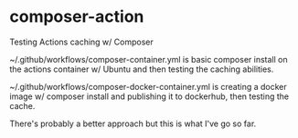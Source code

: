 # composer-action

Testing Actions caching w/ Composer

~/.github/workflows/composer-container.yml is basic composer install on the actions container w/ Ubuntu and then testing the caching abilities.

~/.github/workflows/composer-docker-container.yml is creating a docker image w/ composer install and publishing it to dockerhub, then testing the cache. 

There's probably a better approach but this is what I've go so far.
